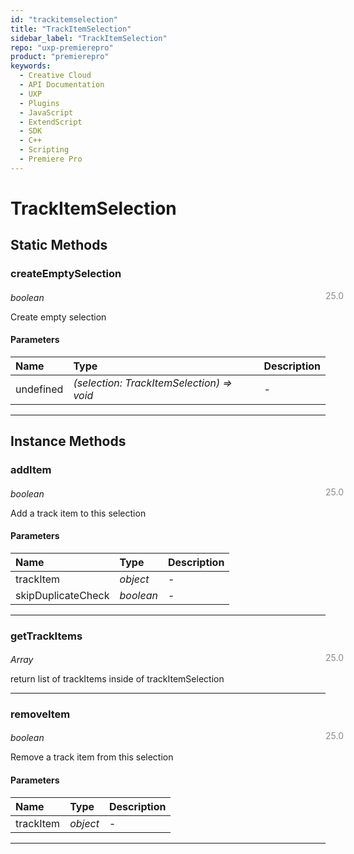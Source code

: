 ```yaml
---
id: "trackitemselection"
title: "TrackItemSelection"
sidebar_label: "TrackItemSelection"
repo: "uxp-premierepro"
product: "premierepro"
keywords:
  - Creative Cloud
  - API Documentation
  - UXP
  - Plugins
  - JavaScript
  - ExtendScript
  - SDK
  - C++
  - Scripting
  - Premiere Pro
---
```


# TrackItemSelection  

## Static Methods

### createEmptySelection

<span class="minversion" style="display: block; margin-bottom: -1em; margin-left: 36em; float:left; opacity:0.5;">25.0</span>

*boolean*
  
Create empty selection

#### Parameters

| Name | Type | Description |
| :------ | :------ | :------ |
| undefined | *(selection: TrackItemSelection) => void* | - |

___

## Instance Methods

### addItem

<span class="minversion" style="display: block; margin-bottom: -1em; margin-left: 36em; float:left; opacity:0.5;">25.0</span>

*boolean*
  
Add a track item to this selection

#### Parameters

| Name | Type | Description |
| :------ | :------ | :------ |
| trackItem | *object* | - |
| skipDuplicateCheck | *boolean* | - |

___

### getTrackItems

<span class="minversion" style="display: block; margin-bottom: -1em; margin-left: 36em; float:left; opacity:0.5;">25.0</span>

*Array*
  
return list of trackItems inside of trackItemSelection

___

### removeItem

<span class="minversion" style="display: block; margin-bottom: -1em; margin-left: 36em; float:left; opacity:0.5;">25.0</span>

*boolean*
  
Remove a track item from this selection

#### Parameters

| Name | Type | Description |
| :------ | :------ | :------ |
| trackItem | *object* | - |

___
